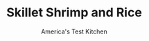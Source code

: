 ---
layout: ../../layouts/MarkdownPostLayout.astro
title: Skillet Shrimp and Rice
author: America's Test Kitchen
pubDate: 2023-03-15
description: "We wanted all the flavor of an exciting weekend meal, with the ease and convenience of one we could make every night. This delicious dinner goes from stovetop to oven to table in the same skillet."
image_url: https://res.cloudinary.com/hksqkdlah/image/upload/ar_1:1,c_fill,dpr_2.0,f_auto,fl_lossy.progressive.strip_profile,g_faces:auto,q_auto:low,w_344/4158_qdr07-sfs-4c-skilletpaella-318269cc
tags: ["Main Courses","Fish & Seafood","Rice","30-Minute Suppers"]
calories: 2452
protein: 26
carbohydrates: 48
fats: 
fiber: 3
ingredients: ["1 1/2 pounds, extra-large shrimp, peeled and deveined","2 tablespoons, extra-virgin olive oil plus 1 additional teaspoon","1 teaspoon, paprika",", Table salt","4 ounces, chorizo or kielbasa sausage, cut into 1/4-inch pieces","1 , medium onion, chopped fine","6 medium cloves, garlic, sliced thin","1 1/2 cups, medium-grain rice","1 (14.5-ounce) can, diced tomatoes, drained","2 cups, water","1 , (8-ounce) bottle clam juice","1 cup, frozen peas",", Ground black pepper"]
serves: 6
time: ""
instructions: ["Adjust oven rack to middle position and heat oven to 350 degrees. Toss shrimp with 1 tablespoon oil, paprika, and 1/4 teaspoon salt in medium bowl. Heat 1 teaspoon oil in large ovenproof skillet over medium-high heat until smoking. Add half of shrimp and cook until lightly browned, 30 to 40 seconds. Turn shrimp and cook 30 seconds longer. Transfer shrimp to clean bowl. Repeat with remaining shrimp. Cover bowl and set aside.","Reduce heat to medium and add remaining 1 tablespoon oil, chorizo, onion, and garlic. Cook until sausage begins to brown, 5 to 6 minutes. Add rice and cook 1 minute. Stir in tomatoes, water, clam juice, and 1/2 teaspoon salt. Bring to boil over high heat, cover, and transfer skillet to oven. Cook until rice is tender and liquid is absorbed, about 20 minutes. Remove skillet from oven, stir in peas, and scatter shrimp over top. Cover and set aside until shrimp and peas are heated through, about 5 minutes. Season with salt and pepper. Serve directly from hot skillet."]
nutrition: ["451 mg Potassium","395 mg Phosphorus","110 mg Calcium","3 mg Iron","63 mg Magnesium","1070 mg Sodium","2 mg Zinc","11 g Fat","4 mg Niacin (B3)","6 g Monounsaturated","1 g Polyunsaturated","14 mg Vitamin C","156 mg Cholesterol","2 g Saturated","3 g Fiber","47 µg Folate (food)","3 g Sugars","14 µg Vitamin K","290 g Water","48 g Carbs","47 µg Folate equivalent (total)","26 g Protein","2 mg Vitamin E","1 µg Vitamin B12","114 µg Vitamin A","408 kcal Energy","2452 calories"]
notes: "Widely available kielbasa can be substituted for imported Spanish chorizo. The garlicky flavor and assertive spicing of the kielbasa is a close match. If you dont own a skillet that can go from stovetop to oven, transfer the mixture to a covered baking dish in step 2."
---